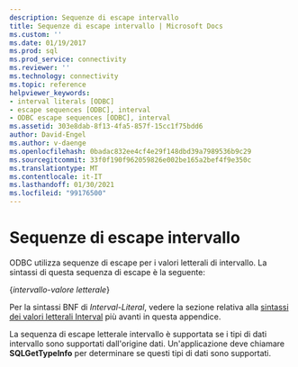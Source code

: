 ```yaml
---
description: Sequenze di escape intervallo
title: Sequenze di escape intervallo | Microsoft Docs
ms.custom: ''
ms.date: 01/19/2017
ms.prod: sql
ms.prod_service: connectivity
ms.reviewer: ''
ms.technology: connectivity
ms.topic: reference
helpviewer_keywords:
- interval literals [ODBC]
- escape sequences [ODBC], interval
- ODBC escape sequences [ODBC], interval
ms.assetid: 303e8dab-8f13-4fa5-857f-15cc1f75bdd6
author: David-Engel
ms.author: v-daenge
ms.openlocfilehash: 0badac832ee4cf4e29f148dbd39a7989536b9c29
ms.sourcegitcommit: 33f0f190f962059826e002be165a2bef4f9e350c
ms.translationtype: MT
ms.contentlocale: it-IT
ms.lasthandoff: 01/30/2021
ms.locfileid: "99176500"
---
```

# <a name="interval-escape-sequences"></a>Sequenze di escape intervallo
ODBC utilizza sequenze di escape per i valori letterali di intervallo. La sintassi di questa sequenza di escape è la seguente:  
  
 {*intervallo-valore letterale*}  
  
 Per la sintassi BNF di *Interval-Literal*, vedere la sezione relativa alla [sintassi dei valori letterali Interval](../../../odbc/reference/appendixes/interval-literal-syntax.md) più avanti in questa appendice.  
  
 La sequenza di escape letterale intervallo è supportata se i tipi di dati intervallo sono supportati dall'origine dati. Un'applicazione deve chiamare **SQLGetTypeInfo** per determinare se questi tipi di dati sono supportati.
